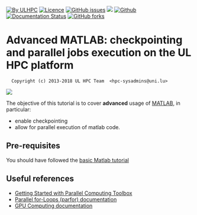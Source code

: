 [![By ULHPC](https://img.shields.io/badge/by-ULHPC-blue.svg)](https://hpc.uni.lu) [![Licence](https://img.shields.io/badge/license-GPL--3.0-blue.svg)](http://www.gnu.org/licenses/gpl-3.0.html) [![GitHub issues](https://img.shields.io/github/issues/ULHPC/tutorials.svg)](https://github.com/ULHPC/tutorials/issues/) [![](https://img.shields.io/badge/slides-PDF-red.svg)](https://github.com/ULHPC/tutorials/raw/devel/maths/matlab/advanced/MATLAB2.pdf) [![Github](https://img.shields.io/badge/sources-github-green.svg)](https://github.com/ULHPC/tutorials/tree/devel/maths/matlab/advanced/) [![Documentation Status](http://readthedocs.org/projects/ulhpc-tutorials/badge/?version=latest)](http://ulhpc-tutorials.readthedocs.io/en/latest/matlab/advanced/) [![GitHub forks](https://img.shields.io/github/stars/ULHPC/tutorials.svg?style=social&label=Star)](https://github.com/ULHPC/tutorials)

# Advanced MATLAB: checkpointing and parallel jobs execution on the UL HPC platform

      Copyright (c) 2013-2018 UL HPC Team  <hpc-sysadmins@uni.lu>

[![](https://github.com/ULHPC/tutorials/raw/devel/maths/matlab/advanced/cover_slides.png)](https://github.com/ULHPC/tutorials/raw/devel/maths/matlab/advanced/MATLAB2.pdf)

The objective of this tutorial is to cover **advanced** usage of [MATLAB](http://www.matlab.com), in particular:

* enable checkpointing
* allow for parallel execution of matlab code.

## Pre-requisites

You should have followed the [basic Matlab tutorial](../basics/index.md)

## Useful references

  - [Getting Started with Parallel Computing Toolbox](http://nl.mathworks.com/help/distcomp/getting-started-with-parallel-computing-toolbox.html)
  - [Parallel for-Loops (parfor) documentation](https://nl.mathworks.com/help/distcomp/parfor.html)
  - [GPU Computing documentation](https://nl.mathworks.com/discovery/matlab-gpu.html)
